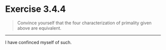 # Exercise 3.4.4

> Convince yourself that the four characterization of primality given above are equivalent.

---

I have confinced myself of such.

